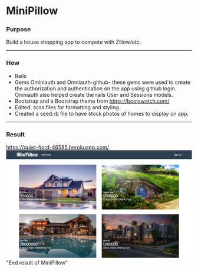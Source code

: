 # MiniPillow

### Purpose ###
Build a house shopping app to compete with Zillow/etc.

- - - -
### How ###
*	Rails
*	Gems Ominiauth and Omniauth-github- these gems were used to create the authorization and authentication on the app using github login. Omniauth also helped create the rails User and Sessions models.
*	Bootstrap and a Bootstrap theme from https://bootswatch.com/
*	Edited. scss files for formatting and styling.
*	Created a seed.rb file to have stock photos of homes to display on app.

- - - -
### Result ###
https://quiet-fjord-46585.herokuapp.com/
![Alt text](app/assets/images/minipillow_heroku.png) "End result of MiniPillow"
